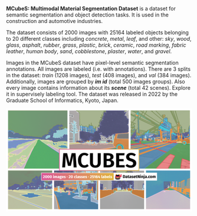 **MCubeS: Multimodal Material Segmentation Dataset** is a dataset for semantic segmentation and object detection tasks. It is used in the construction and automotive industries. 

The dataset consists of 2000 images with 25164 labeled objects belonging to 20 different classes including *concrete*, *metal*, *leaf*, and other: *sky*, *wood*, *glass*, *asphalt*, *rubber*, *grass*, *plastic*, *brick*, *ceramic*, *road marking*, *fabric leather*, *human body*, *sand*, *cobblestone*, *plaster*, *water*, and *gravel*.

Images in the MCubeS dataset have pixel-level semantic segmentation annotations. All images are labeled (i.e. with annotations). There are 3 splits in the dataset: *train* (1208 images), *test* (408 images), and *val* (384 images). Additionally, images are grouped by ***im id*** (total 500 images groups). Also every image contains information about its ***scene*** (total 42 scenes). Explore it in supervisely labeling tool. The dataset was released in 2022 by the Graduate School of Informatics, Kyoto, Japan.

<img src="https://github.com/dataset-ninja/multimodal-material-segmentation/raw/main/visualizations/poster.png">
